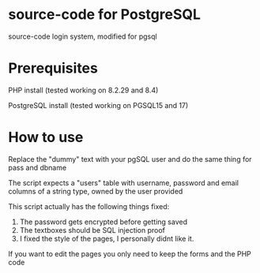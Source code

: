 # source-code for PostgreSQL
source-code login system, modified for pgsql

# Prerequisites
PHP install (tested working on 8.2.29 and 8.4)

PostgreSQL install (tested working on PGSQL15 and 17)

# How to use
Replace the "dummy" text with your pgSQL user and do the same thing for pass and dbname

The script expects a "users" table with username, password and email columns of a string type, owned by the user provided

This script actually has the following things fixed:
1. The password gets encrypted before getting saved
2. The textboxes should be SQL injection proof
3. I fixed the style of the pages, I personally didnt like it.

If you want to edit the pages you only need to keep the forms and the PHP code